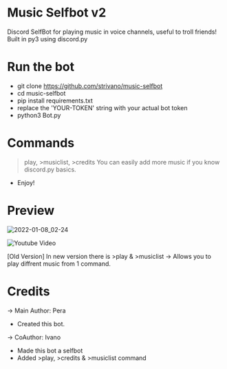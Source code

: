 # Music Selfbot v2

Discord SelfBot for playing music in voice channels, useful to troll friends!
Built in py3 using discord.py

# Run the bot
- git clone https://github.com/strivano/music-selfbot
- cd music-selfbot
- pip install requirements.txt
- replace the 'YOUR-TOKEN' string with your actual bot token
- python3 Bot.py

# Commands
>play, >musiclist, >credits
You can easily add more music if you know discord.py basics.
- Enjoy!

# Preview
![2022-01-08_02-24](https://user-images.githubusercontent.com/89864563/148626074-034884ce-ba3e-4490-877b-24dd6710859d.png)

![Youtube Video](https://www.youtube.com/watch?v=u8qXQ-b_8Lw)

[Old Version]
In new version there is >play & >musiclist -> Allows you to play diffrent music from 1 command.

# Credits
-> Main Author: Pera 
- Created this bot.

-> CoAuthor: Ivano
- Made this bot a selfbot
- Added >play, >credits & >musiclist command
